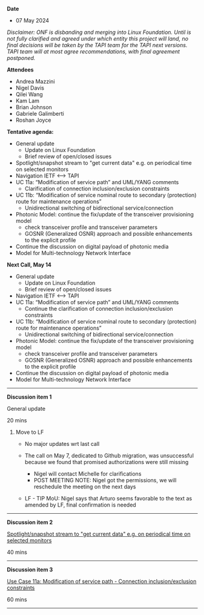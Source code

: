 **Date**
- 07 May 2024

_Disclaimer:_
_ONF is disbanding and merging into Linux Foundation._
_Until is not fully clarified and agreed under which entity this project will land,_
_no final decisions will be taken by the TAPI team for the TAPI next versions._
_TAPI team will at most agree recommendations, with final agreement postponed._

**Attendees**
- Andrea Mazzini
- Nigel Davis
- Qilei Wang
- Kam Lam
- Brian Johnson
- Gabriele Galimberti
- Roshan Joyce


**Tentative agenda:**

- General update
  + Update on Linux Foundation
  + Brief review of open/closed issues
- Spotlight/snapshot stream to "get current data" e.g. on periodical time on selected monitors
- Navigation IETF <--> TAPI
- UC 11a: “Modification of service path” and UML/YANG comments
  + Clarification of connection inclusion/exclusion constraints
- UC 11b: “Modification of service nominal route to secondary (protection) route for maintenance operations”
  + Unidirectional switching of bidirectional service/connection
- Photonic Model: continue the fix/update of the transceiver provisioning model
  + check transceiver profile and transceiver parameters
  + GOSNR (Generalized OSNR) approach and possible enhancements to the explicit profile
- Continue the discussion on digital payload of photonic media
- Model for Multi-technology Network Interface


**Next Call, May 14**

- General update
  + Update on Linux Foundation
  + Brief review of open/closed issues
- Navigation IETF <--> TAPI
- UC 11a: “Modification of service path” and UML/YANG comments
  + Continue the clarification of connection inclusion/exclusion constraints
- UC 11b: “Modification of service nominal route to secondary (protection) route for maintenance operations”
  + Unidirectional switching of bidirectional service/connection
- Photonic Model: continue the fix/update of the transceiver provisioning model
  + check transceiver profile and transceiver parameters
  + GOSNR (Generalized OSNR) approach and possible enhancements to the explicit profile
- Continue the discussion on digital payload of photonic media
- Model for Multi-technology Network Interface


-------------------------------------------------------------------------------------
**Discussion item 1**

General update

20 mins

1) Move to LF
   + No major updates wrt last call
   + The call on May 7, dedicated to Github migration, was unsuccessful because we found that promised authorizations were still missing
     - Nigel will contact Michelle for clarifications
	 - POST MEETING NOTE: Nigel got the permissions, we will reschedule the meeting on the next days

   + LF - TIP MoU: Nigel says that Arturo seems favorable to the text as amended by LF, final confirmation is needed


-------------------------------------------------------------------------------------
**Discussion item 2**

[Spotlight/snapshot stream to "get current data" e.g. on periodical time on selected monitors](https://github.com/Open-Network-Models-and-Interfaces-ONMI/TAPI/discussions/582)

40 mins

-------------------------------------------------------------------------------------
**Discussion item 3**

[Use Case 11a: Modification of service path - Connection inclusion/exclusion constraints](https://github.com/Open-Network-Models-and-Interfaces-ONMI/TAPI/discussions/580)

60 mins

-------------------------------------------------------------------------------------